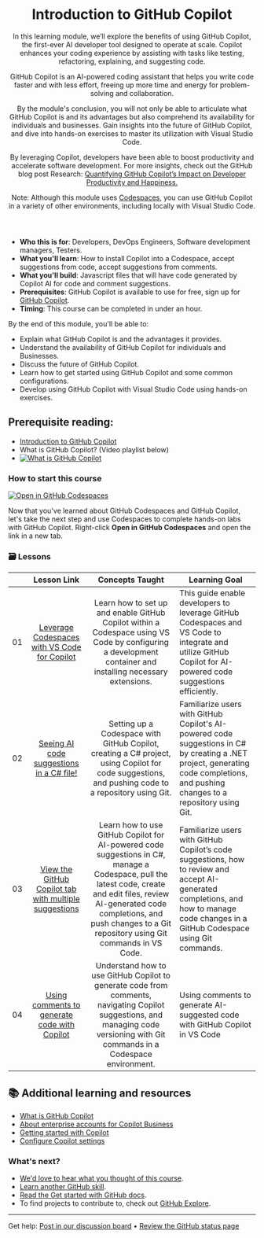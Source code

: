 <header>

# Introduction to GitHub Copilot

In this learning module, we’ll explore the benefits of using GitHub Copilot, the first-ever AI developer tool designed to operate at scale. Copilot enhances your coding experience by assisting with tasks like testing, refactoring, explaining, and suggesting code.

GitHub Copilot is an AI-powered coding assistant that helps you write code faster and with less effort, freeing up more time and energy for problem-solving and collaboration.

By the module's conclusion, you will not only be able to articulate what GitHub Copilot is and its advantages but also comprehend its availability for individuals and businesses. Gain insights into the future of GitHub Copilot, and dive into hands-on exercises to master its utilization with Visual Studio Code.

By leveraging Copilot, developers have been able to boost productivity and accelerate software development. For more insights, check out the GitHub blog post Research: [Quantifying GitHub Copilot’s Impact on Developer Productivity and Happiness.](https://github.blog/2022-09-07-research-quantifying-github-copilots-impact-on-developer-productivity-and-happiness)


Note: Although this module uses [Codespaces](https://github.com/codespaces), you can use GitHub Copilot in a variety of other environments, including locally with Visual Studio Code.
</header>


- **Who this is for**: Developers, DevOps Engineers, Software development managers, Testers.
- **What you'll learn**: How to install Copilot into a Codespace, accept suggestions from code, accept suggestions from comments.
- **What you'll build**: Javascript files that will have code generated by Copilot AI for code and comment suggestions.
- **Prerequisites**: GitHub Copilot is available to use for free, sign up for [GitHub Copilot](https://gh.io/copilot).
- **Timing**: This course can be completed in under an hour.


By the end of this module, you'll be able to:

- Explain what GitHub Copilot is and the advantages it provides.
- Understand the availability of GitHub Copilot for individuals and Businesses.
- Discuss the future of GitHub Copilot.
- Learn how to get started using GitHub Copilot and some common configurations.
- Develop using GitHub Copilot with Visual Studio Code using hands-on exercises.


## Prerequisite reading:
- [Introduction to GitHub Copilot](https://learn.microsoft.com/en-us/training/modules/introduction-to-github-copilot/)
- What is GitHub Copilot? (Video playlist below)
- [![What is GitHub Copilot](https://img.youtube.com/vi/QG1E0SCqqW8/0.jpg)](https://learn.microsoft.com/shows/introduction-to-github-copilot/what-is-github-copilot-1-of-6/)

### How to start this course

[![Open in GitHub Codespaces](https://github.com/codespaces/badge.svg)](https://codespaces.new/microsoft/mastering-github-copilot-for-dotnet-csharp-developers?devcontainer_path=.devcontainer%2Fintroduction%2Fdevcontainer.json)

Now that you've learned about GitHub Codespaces and GitHub Copilot, let's take the next step and use Codespaces to complete hands-on labs with GitHub Copilot. Right-click **Open in GitHub Codespaces** and open the link in a new tab.

### 🗃️ Lessons
|       |              Lesson Link              |                       Concepts Taught                       |                     Learning Goal                 |                             
| :---: | :------------------------------------: | :---------------------------------------------------------: | ----------------------------------------------------------- |
| 01 | [Leverage Codespaces with VS Code for Copilot](https://github.com/microsoft/mastering-github-copilot-for-dotnet-csharp-developers/blob/main/03-Introduction-to-GitHub-Copilot/steps/1-copilot-extension.md) | Learn how to set up and enable GitHub Copilot within a Codespace using VS Code by configuring a development container and installing necessary extensions.|  This guide enable developers to leverage GitHub Codespaces and VS Code to integrate and utilize GitHub Copilot for AI-powered code suggestions efficiently.                    |
| 02 | [Seeing AI code suggestions in a C# file!](https://github.com/microsoft/mastering-github-copilot-for-dotnet-csharp-developers/blob/main/03-Introduction-to-GitHub-Copilot/steps/2-skills-dotnet.md) | Setting up a Codespace with GitHub Copilot, creating a C# project, using Copilot for code suggestions, and pushing code to a repository using Git. | Familiarize users with GitHub Copilot's AI-powered code suggestions in C# by creating a .NET project, generating code completions, and pushing changes to a repository using Git. | 
| 03 | [View the GitHub Copilot tab with multiple suggestions](https://github.com/microsoft/mastering-github-copilot-for-dotnet-csharp-developers/blob/main/03-Introduction-to-GitHub-Copilot/steps/3-copilot-hub.md) | Learn how to use GitHub Copilot for AI-powered code suggestions in C#, manage a Codespace, pull the latest code, create and edit files, review AI-generated code completions, and push changes to a Git repository using Git commands in VS Code. | Familiarize users with GitHub Copilot’s code suggestions, how to review and accept AI-generated completions, and how to manage code changes in a GitHub Codespace using Git commands. | 
| 04 | [Using comments to generate code with Copilot](https://github.com/microsoft/mastering-github-copilot-for-dotnet-csharp-developers/blob/main/03-Introduction-to-GitHub-Copilot/steps/4-copilot-comment.md) | Understand how to use GitHub Copilot to generate code from comments, navigating Copilot suggestions, and managing code versioning with Git commands in a Codespace environment. | Using comments to generate AI-suggested code with GitHub Copilot in VS Code | 


## 📚 Additional learning and resources

- [What is GitHub Copilot](https://docs.github.com/en/copilot/about-github-copilot/what-is-github-copilot)
- [About enterprise accounts for Copilot Business](https://docs.github.com/en/enterprise-cloud@latest/admin/copilot-business-only/about-enterprise-accounts-for-copilot-business)
- [Getting started with Copilot](https://docs.github.com/en/copilot/getting-started-with-github-copilot/getting-started-with-github-copilot-in-visual-studio-code)
- [Configure Copilot settings](https://docs.github.com/en/copilot/configuring-github-copilot/configuring-github-copilot-settings-on-githubcom)

### What's next?

- [We'd love to hear what you thought of this course](https://github.com/orgs/skills/discussions/categories/code-with-copilot).
- [Learn another GitHub skill](https://github.com/skills).
- [Read the Get started with GitHub docs](https://docs.github.com/en/get-started).
- To find projects to contribute to, check out [GitHub Explore](https://github.com/explore).
   
<footer>

<!--
  <<< Author notes: Footer >>>
  Add a link to get support, GitHub status page, code of conduct, license link.
-->

---

Get help: [Post in our discussion board](https://github.com/orgs/skills/discussions/categories/code-with-copilot) &bull; [Review the GitHub status page](https://www.githubstatus.com/)
